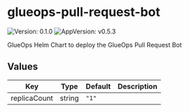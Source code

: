 # glueops-pull-request-bot

![Version: 0.1.0](https://img.shields.io/badge/Version-0.1.0-informational?style=flat-square) ![AppVersion: v0.5.3](https://img.shields.io/badge/AppVersion-v0.5.3-informational?style=flat-square)

GlueOps Helm Chart to deploy the GlueOps Pull Request Bot

## Values

| Key | Type | Default | Description |
|-----|------|---------|-------------|
| replicaCount | string | `"1"` |  |
